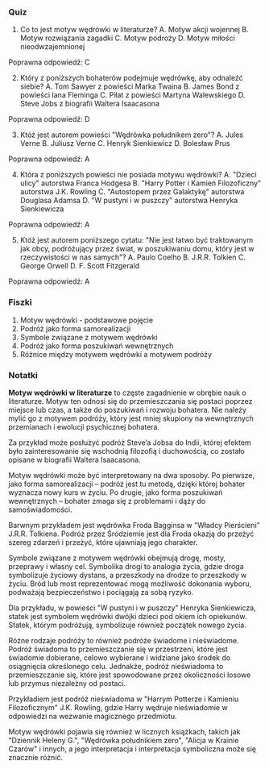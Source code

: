  ### Quiz

1. Co to jest motyw wędrówki w literaturze?
A. Motyw akcji wojennej
B. Motyw rozwiązania zagadki
C. Motyw podroży
D. Motyw miłości nieodwzajemnionej

Poprawna odpowiedź: C

2. Który z poniższych bohaterów podejmuje wędrówkę, aby odnaleźć siebie?
A. Tom Sawyer z powieści Marka Twaina
B. James Bond z powieści Iana Fleminga
C. Piłat z powieści Martyna Walewskiego
D. Steve Jobs z biografii Waltera Isaacasona

Poprawna odpowiedź: D

3. Któż jest autorem powieści "Wędrówka południkem zero"?
A. Jules Verne
B. Juliusz Verne
C. Henryk Sienkiewicz
D. Bolesław Prus

Poprawna odpowiedź: A

4. Która z poniższych powieści nie posiada motywu wędrówki?
A. "Dzieci ulicy" autorstwa Franca Hodgesa
B. "Harry Potter i Kamień Filozoficzny" autorstwa J.K. Rowling
C. "Autostopem przez Galaktykę" autorstwa Douglasa Adamsa
D. "W pustyni i w puszczy" autorstwa Henryka Sienkiewicza

Poprawna odpowiedź: A

5. Któż jest autorem poniższego cytatu: "Nie jest łatwo być traktowanym jak obcy, podróżujący przez świat, w poszukiwaniu domu, który jest w rzeczywistości w nas samych"?
A. Paulo Coelho
B. J.R.R. Tolkien
C. George Orwell
D. F. Scott Fitzgerald

Poprawna odpowiedź: A

### Fiszki

1. Motyw wędrówki - podstawowe pojęcie
2. Podróż jako forma samorealizacji
3. Symbole związane z motywem wędrówki
4. Podróż jako forma poszukiwań wewnętrznych
5. Różnice między motywem wędrówki a motywem podróży

### Notatki

**Motyw wędrówki w literaturze** to częste zagadnienie w obrębie nauk o literaturze. Motyw ten odnosi się do przemieszczania się postaci poprzez miejsce lub czas, a także do poszukiwań i rozwoju bohatera. Nie należy mylić go z motywem podróży, który jest mniej skupiony na wewnętrznych przemianach i ewolucji psychicznej bohatera.

Za przykład może posłużyć podróż Steve’a Jobsa do Indii, której efektem było zainteresowanie się wschodnią filozofią i duchowością, co zostało opisane w biografii Waltera Isaacasona.

Motyw wędrówki może być interpretowany na dwa sposoby. Po pierwsze, jako forma samorealizacji – podróż jest tu metodą, dzięki której bohater wyznacza nowy kurs w życiu. Po drugie, jako forma poszukiwań wewnętrznych – bohater zmaga się z problemami i dąży do samoświadomości.

Barwnym przykładem jest wędrówka Froda Bagginsa w "Władcy Pierścieni" J.R.R. Tolkiena. Podróż przez Śródziemie jest dla Froda okazją do przeżyć szereg zdarzeń i przeżyć, które ujawniają jego charakter.

Symbole związane z motywem wędrówki obejmują drogę, mosty, przeprawy i własny cel. Symbolika drogi to analogia życia, gdzie droga symbolizuje życiowy dystans, a przeszkody na drodze to przeszkody w życiu. Bród lub most reprezentować mogą możliwość dokonania wyboru, podważają bezpieczeństwo i pociągają za sobą ryzyko.

Dla przykładu, w powieści "W pustyni i w puszczy" Henryka Sienkiewicza, statek jest symbolem wędrówki dwójki dzieci pod okiem ich opiekunów. Statek, którym podróżują, symbolizuje również początek nowego życia.

Różne rodzaje podróży to również podróże świadome i nieświadome. Podróż świadoma to przemieszczanie się w przestrzeni, które jest świadomie dobierane, celowo wybierane i widziane jako środek do osiągnięcia określonego celu. Jednakże, podróż nieświadoma to przemieszczanie się, które jest spowodowane przez okoliczności losowe lub przymus niezależny od postaci.

Przykładiem jest podróż nieświadoma w "Harrym Potterze i Kamieniu Filozoficznym" J.K. Rowling, gdzie Harry wędruje nieświadomie w odpowiedzi na wezwanie magicznego przedmiotu.

Motyw wędrówki pojawia się również w licznych książkach, takich jak "Dziennik Heleny G.", "Wędrówka południkiem zero", "Alicja w Krainie Czarów" i innych, a jego interpretacja i interpretacja symboliczna może się znacznie różnić.
